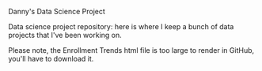 Danny's Data Science Project

Data science project repository: here is where I keep a bunch of data projects that I've been working on. 


Please note, the Enrollment Trends html file is too large to render in GitHub, you'll have to download it. 
